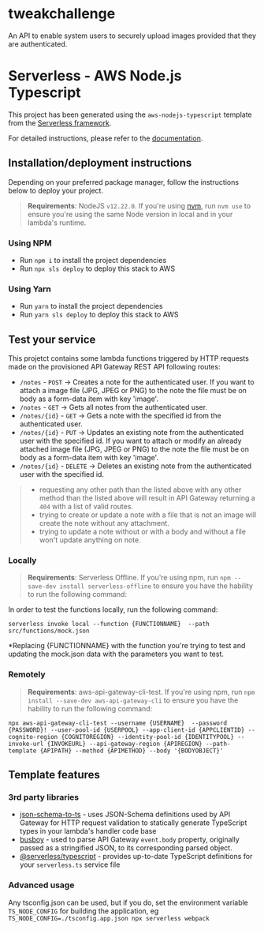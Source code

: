 # tweakchallenge
An API to enable system users to securely upload images provided that they are authenticated.

# Serverless - AWS Node.js Typescript

This project has been generated using the `aws-nodejs-typescript` template from the [Serverless framework](https://www.serverless.com/).

For detailed instructions, please refer to the [documentation](https://www.serverless.com/framework/docs/providers/aws/).

## Installation/deployment instructions

Depending on your preferred package manager, follow the instructions below to deploy your project.

> **Requirements**: NodeJS `v12.22.0`. If you're using [nvm](https://github.com/nvm-sh/nvm), run `nvm use` to ensure you're using the same Node version in local and in your lambda's runtime.

### Using NPM

- Run `npm i` to install the project dependencies
- Run `npx sls deploy` to deploy this stack to AWS

### Using Yarn

- Run `yarn` to install the project dependencies
- Run `yarn sls deploy` to deploy this stack to AWS

## Test your service

This projetct contains some lambda functions triggered by HTTP requests made on the provisioned API Gateway REST API following routes: 

- `/notes` - `POST` -> Creates a note for the authenticated user. If you want to attach a image file (JPG, JPEG or PNG) to the note the file must be on body as a form-data item with key 'image'.
- `/notes` - `GET` -> Gets all notes from the authenticated user.
- `/notes/{id}` - `GET` -> Gets a note with the specified id from the authenticated user.
- `/notes/{id}` - `PUT` -> Updates an existing note from the authenticated user with the specified id. If you want to attach or modify an already attached image file (JPG, JPEG or PNG) to the note the file must be on body as a form-data item with key 'image'.
- `/notes/{id}` - `DELETE` -> Deletes an existing note from the authenticated user with the specified id.

> - requesting any other path than the listed above with any other method than the listed above will result in API Gateway returning a `404` with a list of valid routes.
> - trying to create or update a note with a file that is not an image will create the note without any attachment.
> - trying to update a note without or with a body and without a file won't update anything on note.

### Locally

> **Requirements**: Serverless Offline. If you're using npm, run `npm --save-dev install serverless-offline` to ensure you have the hability to run the following command:

In order to test the functions locally, run the following command:
```
serverless invoke local --function {FUNCTIONNAME}  --path src/functions/mock.json
```
*Replacing {FUNCTIONNAME} with the function you're trying to test and updating the mock.json data with the parameters you want to test.

### Remotely

> **Requirements**: aws-api-gateway-cli-test. If you're using npm, run `npm install --save-dev aws-api-gateway-cli` to ensure you have the hability to run the following command:

```
npx aws-api-gateway-cli-test --username {USERNAME}  --password {PASSWORD}! --user-pool-id {USERPOOL} --app-client-id {APPCLIENTID} --cognito-region {COGNITOREGION} --identity-pool-id {IDENTITYPOOL} --invoke-url {INVOKEURL} --api-gateway-region {APIREGION} --path-template {APIPATH} --method {APIMETHOD} --body '{BODYOBJECT}'
```

## Template features

### 3rd party libraries

- [json-schema-to-ts](https://github.com/ThomasAribart/json-schema-to-ts) - uses JSON-Schema definitions used by API Gateway for HTTP request validation to statically generate TypeScript types in your lambda's handler code base
- [busboy](https://www.npmjs.com/package/busboy) - used to parse API Gateway `event.body` property, originally passed as a stringified JSON, to its corresponding parsed object.
- [@serverless/typescript](https://github.com/serverless/typescript) - provides up-to-date TypeScript definitions for your `serverless.ts` service file

### Advanced usage

Any tsconfig.json can be used, but if you do, set the environment variable `TS_NODE_CONFIG` for building the application, eg `TS_NODE_CONFIG=./tsconfig.app.json npx serverless webpack`

